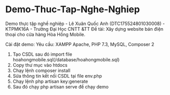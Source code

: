 # Demo-Thuc-Tap-Nghe-Nghiep
Demo thực tập nghề nghiệp - Lê Xuân Quốc Anh (DTC175524801030008) - KTPMK16A - Trường Đại Học CNTT &amp;TT
Đề tài: Xây dựng website bán điện thoại cho cửa hàng Hòa Hồng Mobile.

Cài đặt demo:
Yêu cầu: XAMPP Apache, PHP 7.3, MySQL, Composer 2
1. Tạo CSDL sau đó import file hoahongmobile.sql(/database/hoahongmobile.sql)
2. Copy thư mục vào htdocs
3. Chạy lệnh composer install
4. Sửa thông tin kết nối CSDL tại file env.php
5. Chạy lệnh php artisan key:generate
6. Sau đó chạy php artisan serve để chạy demo
